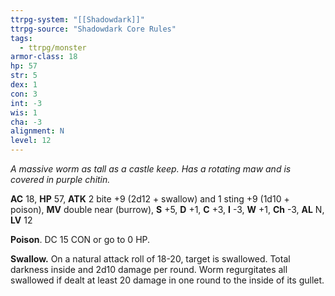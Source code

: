 ```yaml
---
ttrpg-system: "[[Shadowdark]]"
ttrpg-source: "Shadowdark Core Rules"
tags:
  - ttrpg/monster
armor-class: 18
hp: 57
str: 5
dex: 1
con: 3
int: -3
wis: 1
cha: -3
alignment: N
level: 12
---
```


_A massive worm as tall as a castle keep. Has a rotating maw and is covered in purple chitin._

**AC** 18, **HP** 57, **ATK** 2 bite +9 (2d12 + swallow) and 1 sting +9 (1d10 + poison), **MV** double near (burrow), **S** +5, **D** +1, **C** +3, **I** -3, **W** +1, **Ch** -3, **AL** N, **LV** 12

**Poison**. DC 15 CON or go to 0 HP. 

**Swallow.** On a natural attack roll of 18-20, target is swallowed. Total darkness inside and 2d10 damage per round. Worm regurgitates all swallowed if dealt at least 20 damage in one round to the inside of its gullet.


